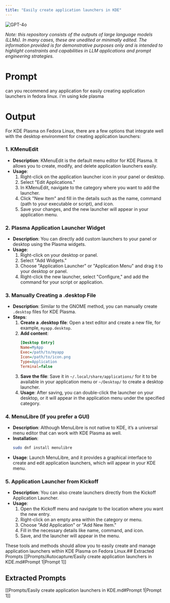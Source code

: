 ```yaml
---
title: "Easily create application launchers in KDE"
---
```

![GPT-4o](https://img.shields.io/badge/GPT--4o-3333FF?style=for-the-badge&logo=openai&logoColor=white)



*Note: this repository consists of the outputs of large language models (LLMs). In many cases, these are unedited or minimally edited. The information provided is for demonstrative purposes only and is intended to highlight constraints and capabilities in LLM applications and prompt engineering strategies.*


# Prompt

can you recommend any application for easily creating application launchers in fedora linux. i'm using kde plasma

# Output

For KDE Plasma on Fedora Linux, there are a few options that integrate well with the desktop environment for creating application launchers:

### 1. **KMenuEdit**
   - **Description**: KMenuEdit is the default menu editor for KDE Plasma. It allows you to create, modify, and delete application launchers easily.
   - **Usage**:
     1. Right-click on the application launcher icon in your panel or desktop.
     2. Select "Edit Applications."
     3. In KMenuEdit, navigate to the category where you want to add the launcher.
     4. Click "New Item" and fill in the details such as the name, command (path to your executable or script), and icon.
     5. Save your changes, and the new launcher will appear in your application menu.

### 2. **Plasma Application Launcher Widget**
   - **Description**: You can directly add custom launchers to your panel or desktop using the Plasma widgets.
   - **Usage**:
     1. Right-click on your desktop or panel.
     2. Select "Add Widgets."
     3. Choose "Application Launcher" or "Application Menu" and drag it to your desktop or panel.
     4. Right-click the new launcher, select "Configure," and add the command for your script or application.

### 3. **Manually Creating a .desktop File**
   - **Description**: Similar to the GNOME method, you can manually create `.desktop` files for KDE Plasma.
   - **Steps**:
     1. **Create a .desktop file**: Open a text editor and create a new file, for example, `myapp.desktop`.
     2. **Add content**:
        ```ini
        [Desktop Entry]
        Name=MyApp
        Exec=/path/to/myapp
        Icon=/path/to/icon.png
        Type=Application
        Terminal=false
        ```
     3. **Save the file**: Save it in `~/.local/share/applications/` for it to be available in your application menu or `~/Desktop/` to create a desktop launcher.
     4. **Usage**: After saving, you can double-click the launcher on your desktop, or it will appear in the application menu under the specified category.

### 4. **MenuLibre (If you prefer a GUI)**
   - **Description**: Although MenuLibre is not native to KDE, it’s a universal menu editor that can work with KDE Plasma as well.
   - **Installation**:
     ```bash
     sudo dnf install menulibre
     ```
   - **Usage**: Launch MenuLibre, and it provides a graphical interface to create and edit application launchers, which will appear in your KDE menu.

### 5. **Application Launcher from Kickoff**
   - **Description**: You can also create launchers directly from the Kickoff Application Launcher.
   - **Usage**:
     1. Open the Kickoff menu and navigate to the location where you want the new entry.
     2. Right-click on an empty area within the category or menu.
     3. Choose "Add Application" or "Add New Item."
     4. Fill in the necessary details like name, command, and icon.
     5. Save, and the launcher will appear in the menu.

These tools and methods should allow you to easily create and manage application launchers within KDE Plasma on Fedora Linux.## Extracted Prompts
[[Prompts/Autocapture/Easily create application launchers in KDE.md#Prompt 1|Prompt 1]]





## Extracted Prompts
[[Prompts/Easily create application launchers in KDE.md#Prompt 1|Prompt 1]]
